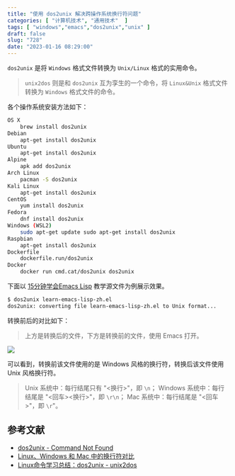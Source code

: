 ```yaml
---
title: "使用 dos2unix 解决跨操作系统换行符问题"
categories: [ "计算机技术", "通用技术"  ]
tags: [ "windows","emacs","dos2unix","unix" ]
draft: false
slug: "728"
date: "2023-01-16 08:29:00"
---
```


`dos2unix` 是将 `Windows` 格式文件转换为 `Unix/Linux` 格式的实用命令。

> `unix2dos` 则是和 `dos2unix` 互为孪生的一个命令，将 `Linux&Unix` 格式文件转换为 `Windows` 格式文件的命令。

各个操作系统安装方法如下：

```bash
OS X
    brew install dos2unix
Debian
    apt-get install dos2unix 
Ubuntu
    apt-get install dos2unix 
Alpine
    apk add dos2unix 
Arch Linux
    pacman -S dos2unix 
Kali Linux
    apt-get install dos2unix 
CentOS
    yum install dos2unix 
Fedora
    dnf install dos2unix 
Windows (WSL2)
    sudo apt-get update sudo apt-get install dos2unix 
Raspbian
    apt-get install dos2unix 
Dockerfile
    dockerfile.run/dos2unix 
Docker
    docker run cmd.cat/dos2unix dos2unix
```

下面以 [15分钟学会Emacs Lisp](https://learnxinyminutes.com/docs/zh-cn/elisp-cn/) 教学源文件为例展示效果。

```bash
$ dos2unix learn-emacs-lisp-zh.el
dos2unix: converting file learn-emacs-lisp-zh.el to Unix format...
```

转换前后的对比如下：

> 上方是转换后的文件，下方是转换前的文件，使用 Emacs 打开。

![](https://imagehost-cdn.frytea.com/images/2023/01/15/202301151422045894f5ed3a790256c.png)

可以看到，转换前该文件使用的是 Windows 风格的换行符，转换后该文件使用 Unix 风格换行符。

> Unix 系统中：每行结尾只有 "<换行>"，即 `\n`；
> Windows 系统中：每行结尾是 "<回车><换行>"，即 `\r\n`；
> Mac 系统中：每行结尾是 "<回车>"，即 `\r`"。

## 参考文献

- [dos2unix - Command Not Found](https://command-not-found.com/dos2unix)
- [Linux、Windows 和 Mac 中的换行符对比](https://www.cnblogs.com/cnjavahome/p/8893813.html)
- [Linux命令学习总结：dos2unix - unix2dos](https://www.cnblogs.com/kerrycode/p/5077969.html)


